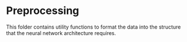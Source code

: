 # Preprocessing

This folder contains utility functions to format the data into the structure that the neural network architecture requires.